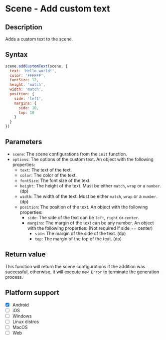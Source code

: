 # Scene - Add custom text

## Description

Adds a custom text to the scene.

## Syntax

```js
scene.addCustomText(scene, {
  text: 'Hello world!',
  color: 'FFFFFF',
  fontSize: 12,
  height: 'match',
  width: 'match',
  position: {
    side: 'left',
    margins: {
      side: 10,
      top: 10
    }
  }
})
```

## Parameters

- `scene`: The scene configurations from the `init` function.
- `options`: The options of the custom text. An object with the following properties:
  - `text`: The text of the text.
  - `color`: The color of the text.
  - `fontSize`: The font size of the text.
  - `height`: The height of the text. Must be either `match`, `wrap` or a `number`. (dp)
  - `width`: The width of the text. Must be either `match`, `wrap` or a `number`. (dp)
  - `position`: The position of the text. An object with the following properties:
    - `side`: The side of the text can be `left`, `right` or `center`.
    - `margins`: The margin of the text can be any number. An object with the following properties:  (Not required if side == center)
      - `side`: The margin of the side of the text. (dp)
      - `top`: The margin of the top of the text. (dp)


## Return value

This function will return the scene configurations if the addition was successful, otherwise, it will execute `new Error` to terminate the generation process.

## Platform support

- [x] Android
- [ ] iOS
- [ ] Windows
- [ ] Linux distros
- [ ] MacOS
- [ ] Web
